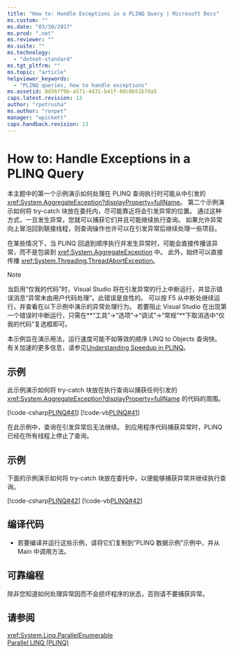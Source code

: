 ```yaml
---
title: "How to: Handle Exceptions in a PLINQ Query | Microsoft Docs"
ms.custom: ""
ms.date: "03/30/2017"
ms.prod: ".net"
ms.reviewer: ""
ms.suite: ""
ms.technology: 
  - "dotnet-standard"
ms.tgt_pltfrm: ""
ms.topic: "article"
helpviewer_keywords: 
  - "PLINQ queries, how to handle exceptions"
ms.assetid: 8d56ff9b-a571-4d31-b41f-80c0b51b70a5
caps.latest.revision: 13
author: "rpetrusha"
ms.author: "ronpet"
manager: "wpickett"
caps.handback.revision: 13
---
```

# How to: Handle Exceptions in a PLINQ Query
本主题中的第一个示例演示如何处理在 PLINQ 查询执行时可能从中引发的 <xref:System.AggregateException?displayProperty=fullName>。  第二个示例演示如何将 try\-catch 块放在委托内，尽可能靠近将会引发异常的位置。  通过这种方式，一旦发生异常，您就可以捕获它们并且可能继续执行查询。  如果允许异常向上冒泡回到联接线程，则查询操作也许可以在引发异常后继续处理一些项目。  
  
 在某些情况下，当 PLINQ 回退到顺序执行并发生异常时，可能会直接传播该异常，而不是包装到 <xref:System.AggregateException> 中。  此外，始终可以直接传播 <xref:System.Threading.ThreadAbortException>。  
  
> [!NOTE]
>  当启用“仅我的代码”时，Visual Studio 将在引发异常的行上中断运行，并显示错误消息“异常未由用户代码处理”。此错误是良性的。  可以按 F5 从中断处继续运行，并查看在以下示例中演示的异常处理行为。  若要阻止 Visual Studio 在出现第一个错误时中断运行，只需在**“工具”\-\>“选项”\-\>“调试”\-\>“常规”**下取消选中“仅我的代码”复选框即可。  
>   
>  本示例旨在演示用法，运行速度可能不如等效的顺序 LINQ to Objects 查询快。  有关加速的更多信息，请参见[Understanding Speedup in PLINQ](../../../docs/standard/parallel-programming/understanding-speedup-in-plinq.md)。  
  
## 示例  
 此示例演示如何将 try\-catch 块放在执行查询以捕获任何引发的 <xref:System.AggregateException?displayProperty=fullName> 的代码的周围。  
  
 [!code-csharp[PLINQ#41](../../../samples/snippets/csharp/VS_Snippets_Misc/plinq/cs/plinqsamples.cs#41)]
 [!code-vb[PLINQ#41](../../../samples/snippets/visualbasic/VS_Snippets_Misc/plinq/vb/plinqsnippets1.vb#41)]  
  
 在此示例中，查询在引发异常后无法继续。  到应用程序代码捕获异常时，PLINQ 已经在所有线程上停止了查询。  
  
## 示例  
 下面的示例演示如何将 try\-catch 块放在委托中，以便能够捕获异常并继续执行查询。  
  
 [!code-csharp[PLINQ#42](../../../samples/snippets/csharp/VS_Snippets_Misc/plinq/cs/plinqsamples.cs#42)]
 [!code-vb[PLINQ#42](../../../samples/snippets/visualbasic/VS_Snippets_Misc/plinq/vb/plinqsnippets1.vb#42)]  
  
## 编译代码  
  
-   若要编译并运行这些示例，请将它们复制到“PLINQ 数据示例”示例中，并从 Main 中调用方法。  
  
## 可靠编程  
 除非您知道如何处理异常因而不会损坏程序的状态，否则请不要捕获异常。  
  
## 请参阅  
 <xref:System.Linq.ParallelEnumerable>   
 [Parallel LINQ \(PLINQ\)](../../../docs/standard/parallel-programming/parallel-linq-plinq.md)